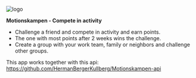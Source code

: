 ![logo](https://user-images.githubusercontent.com/6123272/162627053-28c73471-adf9-4d7f-848c-9904f0862d7a.png)

**Motionskampen - Compete in activity**

- Challenge a friend and compete in activity and earn points.
- The one with most points after 2 weeks wins the challenge.
- Create a group with your work team, family or neighbors and challenge other groups.

This app works together with this api: https://github.com/HermanBergerKullberg/Motionskampen-api
